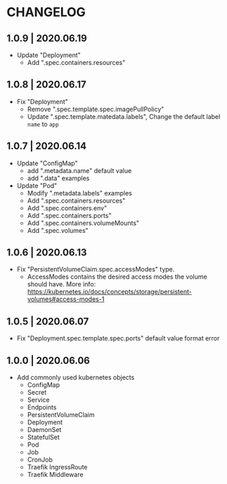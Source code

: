# CHANGELOG
## 1.0.9 | 2020.06.19
- Update "Deployment"
    - Add ".spec.containers.resources"

## 1.0.8 | 2020.06.17
- Fix "Deployment"
    - Remove ".spec.template.spec.imagePullPolicy"
    - Update ".spec.template.matedata.labels", Change the default label `name` to `app`

## 1.0.7 | 2020.06.14
- Update "ConfigMap"
    - add ".metadata.name" default value
    - add ".data" examples
- Update "Pod"
    - Modify ".metadata.labels" examples
    - Add ".spec.containers.resources"
    - Add ".spec.containers.env"
    - Add ".spec.containers.ports"
    - Add ".spec.containers.volumeMounts"
    - Add ".spec.volumes"

## 1.0.6 | 2020.06.13
- Fix "PersistentVolumeClaim.spec.accessModes" type.
    - AccessModes contains the desired access modes the volume should have. More info: https://kubernetes.io/docs/concepts/storage/persistent-volumes#access-modes-1

## 1.0.5 | 2020.06.07
- Fix "Deployment.spec.template.spec.ports" default value format error

## 1.0.0 | 2020.06.06
- Add commonly used kubernetes objects
    - ConfigMap
    - Secret
    - Service
    - Endpoints
    - PersistentVolumeClaim
    - Deployment
    - DaemonSet
    - StatefulSet
    - Pod
    - Job
    - CronJob
    - Traefik IngressRoute
    - Traefik Middleware